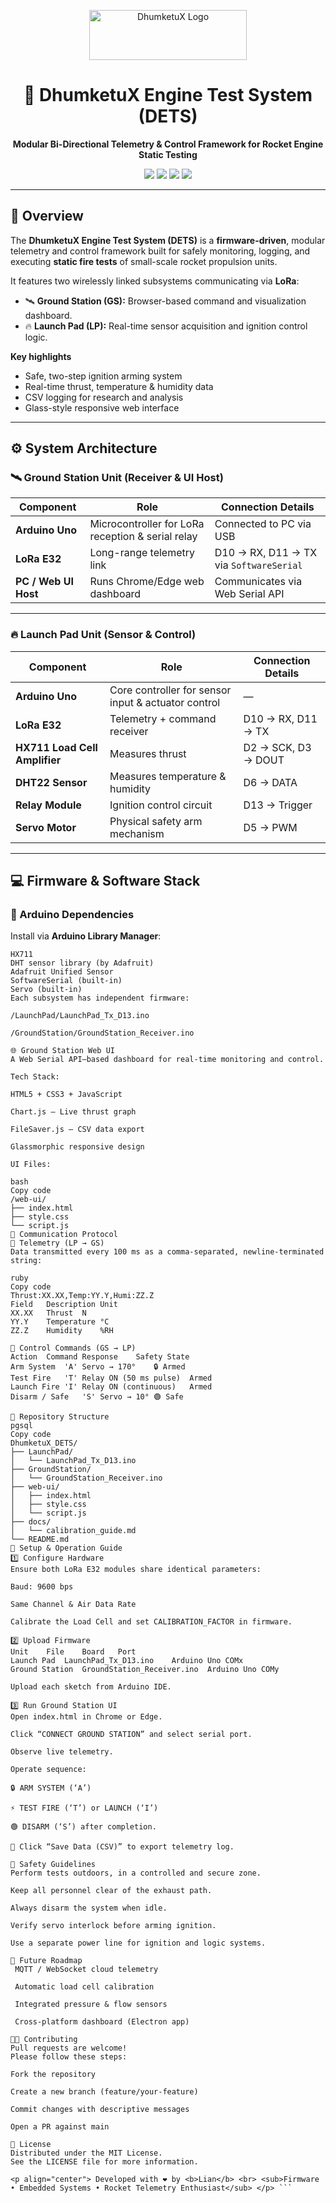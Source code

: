 <p align="center">
  <img width="252" height="80" alt="DhumketuX Logo" src="https://github.com/user-attachments/assets/447263ab-24ea-4f26-ab0a-907d59a87e52" />
</p>

<h1 align="center">🚀 DhumketuX Engine Test System (DETS)</h1>

<p align="center">
  <b>Modular Bi-Directional Telemetry & Control Framework for Rocket Engine Static Testing</b>
</p>

<p align="center">
  <img src="https://img.shields.io/badge/Microcontroller-Arduino%20Uno-blue?logo=arduino&style=flat-square">
  <img src="https://img.shields.io/badge/Wireless-LoRa%20E32-green?logo=wifi&style=flat-square">
  <img src="https://img.shields.io/badge/UI-Web%20Serial%20Dashboard-orange?logo=javascript&style=flat-square">
  <img src="https://img.shields.io/badge/License-MIT-lightgrey?style=flat-square">
</p>

---

## 🌟 Overview

The **DhumketuX Engine Test System (DETS)** is a **firmware-driven**, modular telemetry and control framework built for safely monitoring, logging, and executing **static fire tests** of small-scale rocket propulsion units.

It features two wirelessly linked subsystems communicating via **LoRa**:

- 🛰️ **Ground Station (GS):** Browser-based command and visualization dashboard.  
- 🔥 **Launch Pad (LP):** Real-time sensor acquisition and ignition control logic.

**Key highlights**
- Safe, two-step ignition arming system  
- Real-time thrust, temperature & humidity data  
- CSV logging for research and analysis  
- Glass-style responsive web interface  

---

## ⚙️ System Architecture

### 🛰️ Ground Station Unit (Receiver & UI Host)

| Component | Role | Connection Details |
|------------|------|--------------------|
| **Arduino Uno** | Microcontroller for LoRa reception & serial relay | Connected to PC via USB |
| **LoRa E32** | Long-range telemetry link | D10 → RX, D11 → TX via `SoftwareSerial` |
| **PC / Web UI Host** | Runs Chrome/Edge web dashboard | Communicates via Web Serial API |

---

### 🔥 Launch Pad Unit (Sensor & Control)

| Component | Role | Connection Details |
|------------|------|--------------------|
| **Arduino Uno** | Core controller for sensor input & actuator control | — |
| **LoRa E32** | Telemetry + command receiver | D10 → RX, D11 → TX |
| **HX711 Load Cell Amplifier** | Measures thrust | D2 → SCK, D3 → DOUT |
| **DHT22 Sensor** | Measures temperature & humidity | D6 → DATA |
| **Relay Module** | Ignition control circuit | D13 → Trigger |
| **Servo Motor** | Physical safety arm mechanism | D5 → PWM |

---

## 💻 Firmware & Software Stack

### 🧠 Arduino Dependencies

Install via **Arduino Library Manager**:

```text
HX711
DHT sensor library (by Adafruit)
Adafruit Unified Sensor
SoftwareSerial (built-in)
Servo (built-in)
Each subsystem has independent firmware:

/LaunchPad/LaunchPad_Tx_D13.ino

/GroundStation/GroundStation_Receiver.ino

🌐 Ground Station Web UI
A Web Serial API–based dashboard for real-time monitoring and control.

Tech Stack:

HTML5 + CSS3 + JavaScript

Chart.js – Live thrust graph

FileSaver.js – CSV data export

Glassmorphic responsive design

UI Files:

bash
Copy code
/web-ui/
├── index.html
├── style.css
└── script.js
📡 Communication Protocol
🔁 Telemetry (LP → GS)
Data transmitted every 100 ms as a comma-separated, newline-terminated string:

ruby
Copy code
Thrust:XX.XX,Temp:YY.Y,Humi:ZZ.Z
Field	Description	Unit
XX.XX	Thrust	N
YY.Y	Temperature	°C
ZZ.Z	Humidity	%RH

🧭 Control Commands (GS → LP)
Action	Command	Response	Safety State
Arm System	'A'	Servo → 170°	🔒 Armed
Test Fire	'T'	Relay ON (50 ms pulse)	Armed
Launch Fire	'I'	Relay ON (continuous)	Armed
Disarm / Safe	'S'	Servo → 10°	🟢 Safe

🧩 Repository Structure
pgsql
Copy code
DhumketuX_DETS/
├── LaunchPad/
│   └── LaunchPad_Tx_D13.ino
├── GroundStation/
│   └── GroundStation_Receiver.ino
├── web-ui/
│   ├── index.html
│   ├── style.css
│   └── script.js
├── docs/
│   └── calibration_guide.md
└── README.md
🔧 Setup & Operation Guide
1️⃣ Configure Hardware
Ensure both LoRa E32 modules share identical parameters:

Baud: 9600 bps

Same Channel & Air Data Rate

Calibrate the Load Cell and set CALIBRATION_FACTOR in firmware.

2️⃣ Upload Firmware
Unit	File	Board	Port
Launch Pad	LaunchPad_Tx_D13.ino	Arduino Uno	COMx
Ground Station	GroundStation_Receiver.ino	Arduino Uno	COMy

Upload each sketch from Arduino IDE.

3️⃣ Run Ground Station UI
Open index.html in Chrome or Edge.

Click “CONNECT GROUND STATION” and select serial port.

Observe live telemetry.

Operate sequence:

🔒 ARM SYSTEM (‘A’)

⚡ TEST FIRE (‘T’) or LAUNCH (‘I’)

🟢 DISARM (‘S’) after completion.

💾 Click “Save Data (CSV)” to export telemetry log.

🧠 Safety Guidelines
Perform tests outdoors, in a controlled and secure zone.

Keep all personnel clear of the exhaust path.

Always disarm the system when idle.

Verify servo interlock before arming ignition.

Use a separate power line for ignition and logic systems.

🚀 Future Roadmap
 MQTT / WebSocket cloud telemetry

 Automatic load cell calibration

 Integrated pressure & flow sensors

 Cross-platform dashboard (Electron app)

👨‍💻 Contributing
Pull requests are welcome!
Please follow these steps:

Fork the repository

Create a new branch (feature/your-feature)

Commit changes with descriptive messages

Open a PR against main

🧾 License
Distributed under the MIT License.
See the LICENSE file for more information.

<p align="center"> Developed with ❤️ by <b>Lian</b> <br> <sub>Firmware • Embedded Systems • Rocket Telemetry Enthusiast</sub> </p> ```
